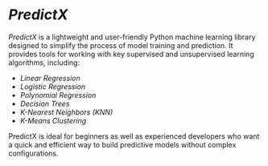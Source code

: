 # *PredictX*  

*PredictX* is a lightweight and user-friendly Python machine learning library designed to simplify the process of model training and prediction. It provides tools for working with key supervised and unsupervised learning algorithms, including:  

- *Linear Regression*  
- *Logistic Regression*  
- *Polynomial Regression*  
- *Decision Trees*  
- *K-Nearest Neighbors (KNN)*  
- *K-Means Clustering*  

PredictX is ideal for beginners as well as experienced developers who want a quick and efficient way to build predictive models without complex configurations.  


